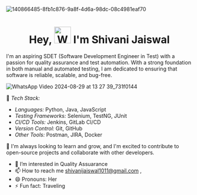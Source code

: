 ![140866485-8fb1c876-9a8f-4d6a-98dc-08c4981eaf70](https://github.com/user-attachments/assets/76c30b5f-30ae-4918-9ce8-2fab74c65e8e)


<h1 align="center"> Hey, <img src="https://raw.githubusercontent.com/nixin72/nixin72/master/wave.gif" 
         alt="Waving hand animated gif"
         height="45"
         width="45" /> I'm Shivani Jaiswal</h1>

 I'm  an aspiring SDET (Software Development Engineer in Test) with a passion for quality assurance and test automation. With a strong foundation in both manual and automated testing, I am dedicated to ensuring that software is reliable, scalable, and bug-free.
 

![WhatsApp Video 2024-08-29 at 13 27 39_731f0144](https://github.com/user-attachments/assets/b960faf4-96ca-4ba4-a21c-fb9e257caaf4)

 
🔧 *Tech Stack:*
- *Languages:* Python, Java, JavaScript
- *Testing Frameworks:* Selenium, TestNG, JUnit
- *CI/CD Tools:* Jenkins, GitLab CI/CD
- *Version Control:* Git, GitHub
- *Other Tools:* Postman, JIRA, Docker

🚀 I'm always looking to learn and grow, and I'm excited to contribute to open-source projects and collaborate with other developers.

- 👀 I’m interested in Quality Assuarance
- 📫 How to reach me shivanijaiswal1011@gmail.com ,
- 😄 Pronouns: Her
- ⚡ Fun fact: Traveling

<!---
shivanijaiswal10/shivanijaiswal10 is a ✨ special ✨ repository because its `README.md` (this file) appears on your GitHub profile.
You can click the Preview link to take a look at your changes.
--->
